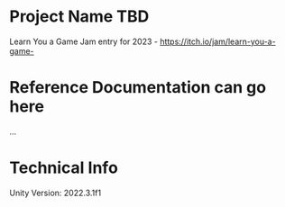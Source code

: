 # Project Name TBD

Learn You a Game Jam entry for 2023 - https://itch.io/jam/learn-you-a-game-

# Reference Documentation can go here

...

# Technical Info

Unity Version: 2022.3.1f1
